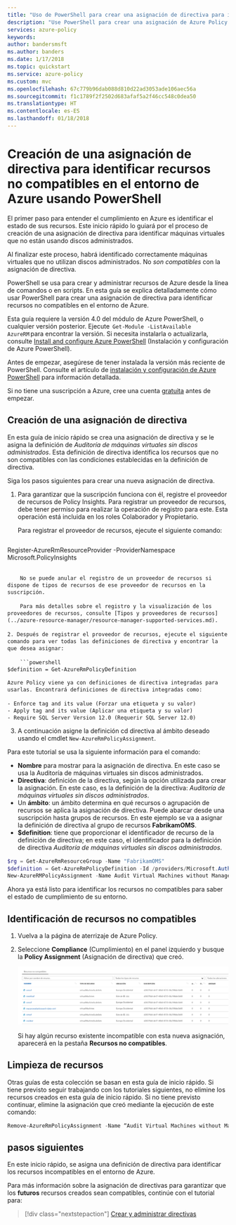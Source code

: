 ```yaml
---
title: "Uso de PowerShell para crear una asignación de directiva para identificar recursos no compatibles en el entorno de Azure | Microsoft Docs"
description: "Use PowerShell para crear una asignación de Azure Policy para identificar recursos no compatibles."
services: azure-policy
keywords: 
author: bandersmsft
ms.author: banders
ms.date: 1/17/2018
ms.topic: quickstart
ms.service: azure-policy
ms.custom: mvc
ms.openlocfilehash: 67c779b96dab088d810d22ad3053ade106aec56a
ms.sourcegitcommit: f1c1789f2f2502d683afaf5a2f46cc548c0dea50
ms.translationtype: HT
ms.contentlocale: es-ES
ms.lasthandoff: 01/18/2018
---
```

# <a name="create-a-policy-assignment-to-identify-non-compliant-resources-in-your-azure-environment-using-powershell"></a>Creación de una asignación de directiva para identificar recursos no compatibles en el entorno de Azure usando PowerShell

El primer paso para entender el cumplimiento en Azure es identificar el estado de sus recursos. Este inicio rápido lo guiará por el proceso de creación de una asignación de directiva para identificar máquinas virtuales que no están usando discos administrados.

Al finalizar este proceso, habrá identificado correctamente máquinas virtuales que no utilizan discos administrados. No *son compatibles* con la asignación de directiva.

PowerShell se usa para crear y administrar recursos de Azure desde la línea de comandos o en scripts. En esta guía se explica detalladamente cómo usar PowerShell para crear una asignación de directiva para identificar recursos no compatibles en el entorno de Azure.

Esta guía requiere la versión 4.0 del módulo de Azure PowerShell, o cualquier versión posterior. Ejecute  `Get-Module -ListAvailable AzureRM` para encontrar la versión. Si necesita instalarla o actualizarla, consulte [Install and configure Azure PowerShell](/powershell/azure/install-azurerm-ps) (Instalación y configuración de Azure PowerShell).

Antes de empezar, asegúrese de tener instalada la versión más reciente de PowerShell. Consulte el artículo de [instalación y configuración de Azure PowerShell](/powershell/azureps-cmdlets-docs) para información detallada.

Si no tiene una suscripción a Azure, cree una cuenta [gratuita](https://azure.microsoft.com/free/) antes de empezar.


## <a name="create-a-policy-assignment"></a>Creación de una asignación de directiva

En esta guía de inicio rápido se crea una asignación de directiva y se le asigna la definición de *Auditoría de máquinas virtuales sin discos administrados*. Esta definición de directiva identifica los recursos que no son compatibles con las condiciones establecidas en la definición de directiva.

Siga los pasos siguientes para crear una nueva asignación de directiva.

1. Para garantizar que la suscripción funciona con él, registre el proveedor de recursos de Policy Insights. Para registrar un proveedor de recursos, debe tener permiso para realizar la operación de registro para este. Esta operación está incluida en los roles Colaborador y Propietario.

    Para registrar el proveedor de recursos, ejecute el siguiente comando:

    ```
Register-AzureRmResourceProvider -ProviderNamespace Microsoft.PolicyInsights
```

    No se puede anular el registro de un proveedor de recursos si dispone de tipos de recursos de ese proveedor de recursos en la suscripción.

    Para más detalles sobre el registro y la visualización de los proveedores de recursos, consulte [Tipos y proveedores de recursos](../azure-resource-manager/resource-manager-supported-services.md).

2. Después de registrar el proveedor de recursos, ejecute el siguiente comando para ver todas las definiciones de directiva y encontrar la que desea asignar:

    ```powershell
$definition = Get-AzureRmPolicyDefinition
```

    Azure Policy viene ya con definiciones de directiva integradas para usarlas. Encontrará definiciones de directiva integradas como:

    - Enforce tag and its value (Forzar una etiqueta y su valor)
    - Apply tag and its value (Aplicar una etiqueta y su valor)
    - Require SQL Server Version 12.0 (Requerir SQL Server 12.0)

3. A continuación asigne la definición cd directiva al ámbito deseado usando el cmdlet `New-AzureRmPolicyAssignment`.

Para este tutorial se usa la siguiente información para el comando:

- **Nombre** para mostrar para la asignación de directiva. En este caso se usa la Auditoría de máquinas virtuales sin discos administrados.
- **Directiva**: definición de la directiva, según la opción utilizada para crear la asignación. En este caso, es la definición de la directiva: *Auditoría de máquinas virtuales sin discos administrados*.
- Un **ámbito**: un ámbito determina en qué recursos o agrupación de recursos se aplica la asignación de directiva. Puede abarcar desde una suscripción hasta grupos de recursos. En este ejemplo se va a asignar la definición de directiva al grupo de recursos **FabrikamOMS**.
- **$definition**: tiene que proporcionar el identificador de recurso de la definición de directiva; en este caso, el identificador para la definición de directiva *Auditoría de máquinas virtuales sin discos administrados*.

```powershell
$rg = Get-AzureRmResourceGroup -Name "FabrikamOMS"
$definition = Get-AzureRmPolicyDefinition -Id /providers/Microsoft.Authorization/policyDefinitions/e5662a6-4747-49cd-b67b-bf8b01975c4c
New-AzureRMPolicyAssignment -Name Audit Virtual Machines without Managed Disks Assignment -Scope $rg.ResourceId -PolicyDefinition $definition
```

Ahora ya está listo para identificar los recursos no compatibles para saber el estado de cumplimiento de su entorno.

## <a name="identify-non-compliant-resources"></a>Identificación de recursos no compatibles

1. Vuelva a la página de aterrizaje de Azure Policy.
2. Seleccione **Compliance** (Cumplimiento) en el panel izquierdo y busque la **Policy Assignment** (Asignación de directiva) que creó.

   ![Cumplimiento de directivas](media/assign-policy-definition/policy-compliance.png)

   Si hay algún recurso existente incompatible con esta nueva asignación, aparecerá en la pestaña **Recursos no compatibles**.

## <a name="clean-up-resources"></a>Limpieza de recursos

Otras guías de esta colección se basan en esta guía de inicio rápido. Si tiene previsto seguir trabajando con los tutoriales siguientes, no elimine los recursos creados en esta guía de inicio rápido. Si no tiene previsto continuar, elimine la asignación que creó mediante la ejecución de este comando:

```powershell
Remove-AzureRmPolicyAssignment -Name “Audit Virtual Machines without Managed Disks Assignment” -Scope /subscriptions/ bc75htn-a0fhsi-349b-56gh-4fghti-f84852/resourceGroups/FabrikamOMS
```

## <a name="next-steps"></a>pasos siguientes

En este inicio rápido, se asigna una definición de directiva para identificar los recursos incompatibles en el entorno de Azure.

Para más información sobre la asignación de directivas para garantizar que los **futuros** recursos creados sean compatibles, continúe con el tutorial para:

> [!div class="nextstepaction"]
> [Crear y administrar directivas](./create-manage-policy.md)
